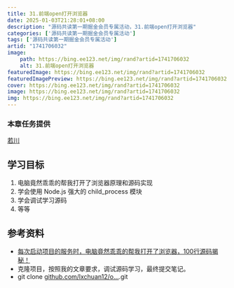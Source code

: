 ```yaml
---
title: 31.前端open打开浏览器
date: 2025-01-03T21:28:01+08:00
description: "源码共读第一期掘金会员专属活动，31.前端open打开浏览器"
categories: ['源码共读第一期掘金会员专属活动']
tags: ['源码共读第一期掘金会员专属活动']
artid: "1741706032"
image:
    path: https://bing.ee123.net/img/rand?artid=1741706032
    alt: 31.前端open打开浏览器
featuredImage: https://bing.ee123.net/img/rand?artid=1741706032
featuredImagePreview: https://bing.ee123.net/img/rand?artid=1741706032
cover: https://bing.ee123.net/img/rand?artid=1741706032
image: https://bing.ee123.net/img/rand?artid=1741706032
img: https://bing.ee123.net/img/rand?artid=1741706032
---
```


### 本章任务提供
[若川](https://juejin.cn/user/1415826704971918)

## 学习目标

1.  电脑竟然乖乖的帮我打开了浏览器原理和源码实现
1.  学会使用 Node.js 强大的 child_process 模块
1.  学会调试学习源码
1.  等等

## 参考资料

-   [每次启动项目的服务时，电脑竟然乖乖的帮我打开了浏览器，100行源码揭秘！](https://juejin.cn/post/7026505183819464734 "https://juejin.cn/post/7026505183819464734")
-   克隆项目，按照我的文章要求，调试源码学习，最终提交笔记。
-   git clone [github.com/lxchuan12/o…](https://link.juejin.cn?target=https%3A%2F%2Fgithub.com%2Flxchuan12%2Fopen-analysis "https://github.com/lxchuan12/open-analysis").git
